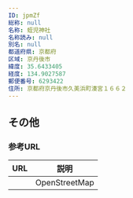 ```yaml
---
ID: jpmZf
総称: null
名称: 蛭児神社
名称読み: null
別名: null
都道府県: 京都府
区域: 京丹後市
緯度: 35.6433405
経度: 134.9027587
郵便番号: 6293422
住所: 京都府京丹後市久美浜町湊宮１６６２
---
```


## その他

### 参考URL

| URL | 説明          |
| --- | ------------- |
|     | OpenStreetMap |
